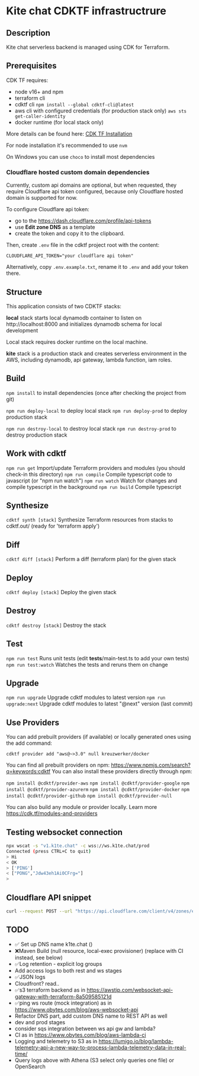 # Kite chat CDKTF infrastructrure

## Description

Kite chat serverless backend is managed using CDK for Terraform.

## Prerequisites

CDK TF requires:

- node v16+ and npm
- terraform cli
- cdktf cli `npm install --global cdktf-cli@latest`
- aws cli with configured credentials (for production stack only) `aws sts get-caller-identity`
- docker runtime (for local stack only)

More details can be found here: [CDK TF Installation](https://developer.hashicorp.com/terraform/tutorials/cdktf/cdktf-install)

For node installation it's recommended to use `nvm`

On Windows you can use `choco` to install most dependencies

### Cloudflare hosted custom domain dependencies

Currently, custom api domains are optional, but when requested, they require Cloudflare api token configured, because only Cloudflare hosted domain is supported for now.

To configure Cloudflare api token:

- go to the https://dash.cloudflare.com/profile/api-tokens
- use **Edit zone DNS** as a template
- create the token and copy it to the clipboard.

Then, create `.env` file in the cdktf project root with the content:

`CLOUDFLARE_API_TOKEN="your cloudflare api token"`

Alternatively, copy `.env.example.txt`, rename it to `.env` and add your token there.

## Structure

This application consists of two CDKTF stacks:

**local** stack starts local dynamodb container to listen on http://localhost:8000 and initializes dynamodb schema for local development

Local stack requires docker runtime on the local machine.

**kite** stack is a production stack and creates serverless environment in the AWS, including dynamodb, api gateway, lambda function, iam roles.

## Build

`npm install` to install dependencies (once after checking the project from git)

`npm run deploy-local` to deploy local stack
`npm run deploy-prod` to deploy production stack

`npm run destroy-local` to destroy local stack
`npm run destroy-prod` to destroy production stack

## Work with cdktf

`npm run get` Import/update Terraform providers and modules (you should check-in this directory)
`npm run compile` Compile typescript code to javascript (or "npm run watch")
`npm run watch` Watch for changes and compile typescript in the background
`npm run build` Compile typescript

## Synthesize

`cdktf synth [stack]` Synthesize Terraform resources from stacks to cdktf.out/ (ready for 'terraform apply')

## Diff

`cdktf diff [stack]` Perform a diff (terraform plan) for the given stack

## Deploy

`cdktf deploy [stack]` Deploy the given stack

## Destroy

`cdktf destroy [stack]` Destroy the stack

## Test

`npm run test` Runs unit tests (edit **tests**/main-test.ts to add your own tests)
`npm run test:watch` Watches the tests and reruns them on change

## Upgrade

`npm run upgrade` Upgrade cdktf modules to latest version
`npm run upgrade:next` Upgrade cdktf modules to latest "@next" version (last commit)

## Use Providers

You can add prebuilt providers (if available) or locally generated ones using the add command:

`cdktf provider add "aws@~>3.0" null kreuzwerker/docker`

You can find all prebuilt providers on npm: https://www.npmjs.com/search?q=keywords:cdktf
You can also install these providers directly through npm:

`npm install @cdktf/provider-aws`
`npm install @cdktf/provider-google`
`npm install @cdktf/provider-azurerm`
`npm install @cdktf/provider-docker`
`npm install @cdktf/provider-github`
`npm install @cdktf/provider-null`

You can also build any module or provider locally. Learn more https://cdk.tf/modules-and-providers

## Testing websocket connection

```bash
npx wscat -s "v1.k1te.chat" -c wss://ws.k1te.chat/prod
Connected (press CTRL+C to quit)
> Hi
< OK
> ['PING']
< ["PONG","Jdw43eh1Ai0CFrg="]
>
```

## Cloudflare API snippet

```bash
curl --request POST --url "https://api.cloudflare.com/client/v4/zones/ee68495b7c3238f5b738f1aaa49ac569/dns_records" -H "Content-Type: application/json" -H "Authorization: Bearer ${CLOUDFLARE_API_TOKEN}" --data '{"content": "_7d6f6f19acae3e1bed4c89035c765ba6.dflhkvdxlx.acm-validations.aws.","name": "_2ba4fa11bc3015df1ab70e82a4680300.k1te.chat.","proxied": false,"type": "CNAME","tags":[],"ttl":1}'
```

## TODO

- ✅ Set up DNS name k1te.chat ()
- ❌Maven Build (null resource, local-exec provisioner) (replace with CI instead, see below)
- ✅Log retention - explicit log groups
- Add access logs to both rest and ws stages
- ✅JSON logs
- Cloudfront? read..
- ✅s3 terraform backend as in https://awstip.com/websocket-api-gateway-with-terraform-8a509585121d
- ✅ping ws route (mock integration) as in https://www.obytes.com/blog/aws-websocket-api
- Refactor DNS part, add custom DNS name to REST API as well
- dev and prod stages
- consider sqs integration between ws api gw and lambda?
- CI as in https://www.obytes.com/blog/aws-lambda-ci
- Logging and telemetry to S3 as in https://lumigo.io/blog/lambda-telemetry-api-a-new-way-to-process-lambda-telemetry-data-in-real-time/
- Query logs above with Athena (S3 select only queries one file) or OpenSearch
